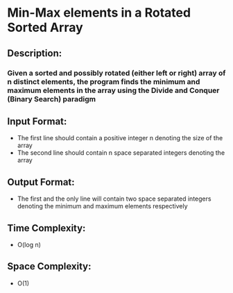 # Min-Max elements in a Rotated Sorted Array
## Description:
### Given a sorted and possibly rotated (either left or right) array of n distinct elements, the program finds the minimum and maximum elements in the array using the Divide and Conquer (Binary Search) paradigm
## Input Format:
* The first line should contain a positive integer n denoting the size of the array
* The second line should contain n space separated integers denoting the array
## Output Format:
* The first and the only line will contain two space separated integers denoting the minimum and maximum elements respectively
## Time Complexity: 
* O(log n)
## Space Complexity: 
* O(1)